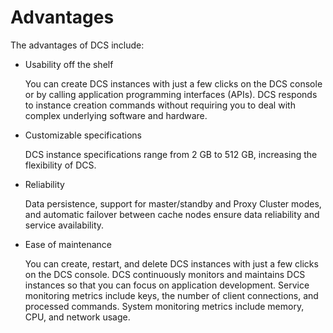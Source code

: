 # Advantages<a name="en-us_topic_0054235833"></a>

The advantages of DCS include:

-   Usability off the shelf

    You can create DCS instances with just a few clicks on the DCS console or by calling application programming interfaces \(APIs\). DCS responds to instance creation commands without requiring you to deal with complex underlying software and hardware.

-   Customizable specifications

    DCS instance specifications range from 2 GB to 512 GB, increasing the flexibility of DCS.

-   Reliability

    Data persistence, support for master/standby and Proxy Cluster modes, and automatic failover between cache nodes ensure data reliability and service availability.

-   Ease of maintenance

    You can create, restart, and delete DCS instances with just a few clicks on the DCS console. DCS continuously monitors and maintains DCS instances so that you can focus on application development. Service monitoring metrics include keys, the number of client connections, and processed commands. System monitoring metrics include memory, CPU, and network usage.


